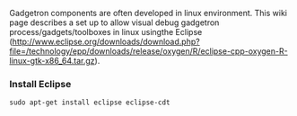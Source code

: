 Gadgetron components are often developed in linux environment. This wiki page describes a set up to allow visual debug gadgetron process/gadgets/toolboxes in linux usingthe Eclipse (<http://www.eclipse.org/downloads/download.php?file=/technology/epp/downloads/release/oxygen/R/eclipse-cpp-oxygen-R-linux-gtk-x86_64.tar.gz>).

### Install Eclipse

```
sudo apt-get install eclipse eclipse-cdt
```